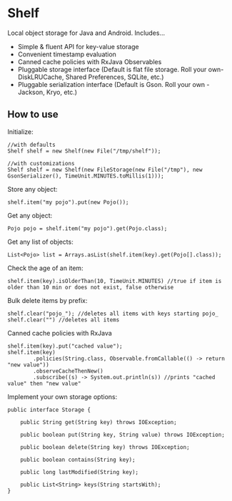 # Shelf
Local object storage for Java and Android.  Includes...

- Simple & fluent API for key-value storage
- Convenient timestamp evaluation
- Canned cache policies with RxJava Observables
- Pluggable storage interface (Default is flat file storage. Roll your own- DiskLRUCache, Shared Preferences, SQLite,  etc.)
- Pluggable serialization interface (Default is Gson.  Roll your own - Jackson, Kryo, etc.)
 


## How to use
Initialize:

    //with defaults
    Shelf shelf = new Shelf(new File("/tmp/shelf"));

    //with customizations
    Shelf shelf = new Shelf(new FileStorage(new File("/tmp"), new GsonSerializer(), TimeUnit.MINUTES.toMillis(1)));


Store any object:

    shelf.item("my pojo").put(new Pojo());

Get any object:

    Pojo pojo = shelf.item("my pojo").get(Pojo.class);

Get any list of objects:

    List<Pojo> list = Arrays.asList(shelf.item(key).get(Pojo[].class));

Check the age of an item:

    shelf.item(key).isOlderThan(10, TimeUnit.MINUTES) //true if item is older than 10 min or does not exist, false otherwise



Bulk delete items by prefix:

    shelf.clear("pojo_"); //deletes all items with keys starting pojo_
    shelf.clear("") //deletes all items




Canned cache policies with RxJava
 
    shelf.item(key).put("cached value");
    shelf.item(key)
            .policies(String.class, Observable.fromCallable(() -> return "new value"))
            .observeCacheThenNew()
            .subscribe((s) -> System.out.println(s)) //prints "cached value" then "new value" 
    
    


Implement your own storage options:

    public interface Storage {

        public String get(String key) throws IOException;

        public boolean put(String key, String value) throws IOException;

        public boolean delete(String key) throws IOException;

        public boolean contains(String key);

        public long lastModified(String key);

        public List<String> keys(String startsWith);
    }

